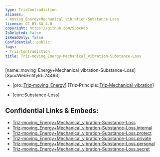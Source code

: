 ```yaml
---
type: TrizContradiction
aliases:
- moving_Energy+Mechanical_vibration-Substance-Loss
license: CC BY-SA 4.0
copyright: https://github.com/SpocWeb
IsDeleted: false
IsReadOnly: false
Confidential: public
tags: 
- Triz/Contradiction
title: Triz-moving_Energy+Mechanical_vibration-Substance-Loss
---
```

[name::moving_Energy+Mechanical_vibration-Substance-Loss]
[SpocWebEntityId::24493]
+ [pro::[Triz-moving_Energy](tech/Triz/Parameter/Triz-moving_Energy.md)]
[Triz-Principle::[Triz-Mechanical_vibration](tech/Triz/Principle/Triz-Mechanical_vibration.md)]
- [con::Substance-Loss]



## Confidential Links & Embeds: 
- [Triz-moving_Energy+Mechanical_vibration-Substance-Loss](../../../../_public/tech/Triz/Contradict/Triz-moving_Energy+Mechanical_vibration-Substance-Loss.md) 
- [Triz-moving_Energy+Mechanical_vibration-Substance-Loss.internal](../../../../_internal/tech/Triz/Contradict/Triz-moving_Energy+Mechanical_vibration-Substance-Loss.internal.md) 
- [Triz-moving_Energy+Mechanical_vibration-Substance-Loss.protect](../../../../_protect/tech/Triz/Contradict/Triz-moving_Energy+Mechanical_vibration-Substance-Loss.protect.md) 
- [Triz-moving_Energy+Mechanical_vibration-Substance-Loss.private](../../../../_private/tech/Triz/Contradict/Triz-moving_Energy+Mechanical_vibration-Substance-Loss.private.md) 
- [Triz-moving_Energy+Mechanical_vibration-Substance-Loss.personal](../../../../_personal/tech/Triz/Contradict/Triz-moving_Energy+Mechanical_vibration-Substance-Loss.personal.md) 
- [Triz-moving_Energy+Mechanical_vibration-Substance-Loss.secret](../../../../_secret/tech/Triz/Contradict/Triz-moving_Energy+Mechanical_vibration-Substance-Loss.secret.md) 
